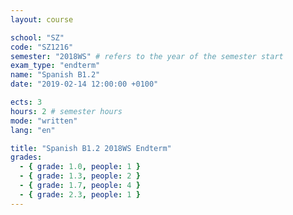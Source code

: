 ```yaml
---
layout: course

school: "SZ"
code: "SZ1216"
semester: "2018WS" # refers to the year of the semester start
exam_type: "endterm"
name: "Spanish B1.2"
date: "2019-02-14 12:00:00 +0100"

ects: 3
hours: 2 # semester hours
mode: "written"
lang: "en"

title: "Spanish B1.2 2018WS Endterm"
grades:
  - { grade: 1.0, people: 1 }
  - { grade: 1.3, people: 2 }
  - { grade: 1.7, people: 4 }
  - { grade: 2.3, people: 1 }
---
```



